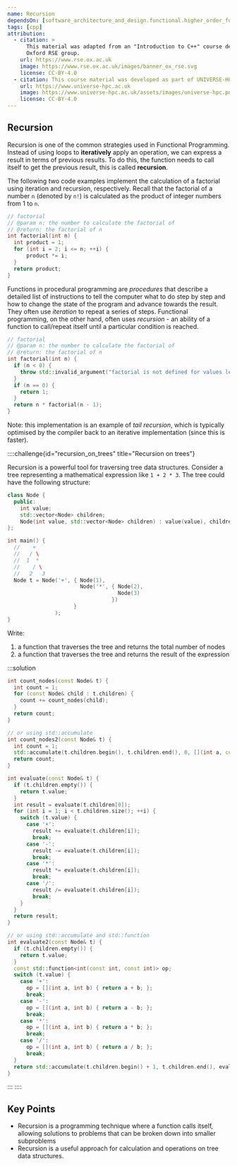 ```yaml
---
name: Recursion
dependsOn: [software_architecture_and_design.functional.higher_order_functions_cpp]
tags: [cpp]
attribution:
  - citation: >
      This material was adapted from an "Introduction to C++" course developed by the
      Oxford RSE group.
    url: https://www.rse.ox.ac.uk
    image: https://www.rse.ox.ac.uk/images/banner_ox_rse.svg
    license: CC-BY-4.0
  - citation: This course material was developed as part of UNIVERSE-HPC, which is funded through the SPF ExCALIBUR programme under grant number EP/W035731/1
    url: https://www.universe-hpc.ac.uk
    image: https://www.universe-hpc.ac.uk/assets/images/universe-hpc.png
    license: CC-BY-4.0
---
```


## Recursion

Recursion is one of the common strategies used in Functional Programming.
Instead of using loops to **iteratively** apply an operation, we can express a
result in terms of previous results. To do this, the function needs to call
itself to get the previous result, this is called **recursion**.

The following two code examples implement the calculation of a factorial using
iteration and recursion, respectively. Recall that the factorial of a number `n`
(denoted by `n!`) is calculated as the product of integer numbers from 1 to `n`.

```cpp
// factorial
// @param n: the number to calculate the factorial of
// @return: the factorial of n
int factorial(int n) {
  int product = 1;
  for (int i = 2; i <= n; ++i) {
      product *= i;
  }
  return product;
}
```

Functions in procedural programming are _procedures_ that describe a detailed
list of instructions to tell the computer what to do step by step and how to
change the state of the program and advance towards the result. They often use
_iteration_ to repeat a series of steps. Functional programming, on the other
hand, often uses _recursion_ - an ability of a function to call/repeat
itself until a particular condition is reached.

```cpp
// factorial
// @param n: the number to calculate the factorial of
// @return: the factorial of n
int factorial(int n) {
  if (n < 0) {
    throw std::invalid_argument("factorial is not defined for values less than 0");
  }
  if (n == 0) {
    return 1;
  }
  return n * factorial(n - 1);
}
```

Note: this implementation is an example of _tail recursion_, which is typically
optimised by the compiler back to an iterative implementation (since this is
faster).

::::challenge{id="recursion_on_trees" title="Recursion on trees"}

Recursion is a powerful tool for traversing tree data structures. Consider a
tree representing a mathematical expression like `1 + 2 * 3`. The tree could
have the following structure:

```cpp
class Node {
  public:
    int value;
    std::vector<Node> children;
    Node(int value, std::vector<Node> children) : value(value), children(children) {}
};

int main() {
  //    +
  //   / \
  //  1  *
  //    / \
  //   2   3
  Node t = Node('+', { Node(1),
                       Node('*', { Node(2),
                                   Node(3)
                                 })
                     }
               );
}
```

Write:

1. a function that traverses the tree and returns the total number of nodes
2. a function that traverses the tree and returns the result of the
   expression

:::solution

```cpp
int count_nodes(const Node& t) {
  int count = 1;
  for (const Node& child : t.children) {
    count += count_nodes(child);
  }
  return count;
}

// or using std::accumulate
int count_nodes2(const Node& t) {
  int count = 1;
  std::accumulate(t.children.begin(), t.children.end(), 0, [](int a, const Node& b) { return a + count_nodes(b); }
  return count;
}

int evaluate(const Node& t) {
  if (t.children.empty()) {
    return t.value;
  }
  int result = evaluate(t.children[0]);
  for (int i = 1; i < t.children.size(); ++i) {
    switch (t.value) {
      case '+':
        result += evaluate(t.children[i]);
        break;
      case '-':
        result -= evaluate(t.children[i]);
        break;
      case '*':
        result *= evaluate(t.children[i]);
        break;
      case '/':
        result /= evaluate(t.children[i]);
        break;
    }
  }
  return result;
}

// or using std::accumulate and std::function
int evaluate2(const Node& t) {
  if (t.children.empty()) {
    return t.value;
  }
  const std::function<int(const int, const int)> op;
  switch (t.value) {
    case '+':
      op = [](int a, int b) { return a + b; };
      break;
    case '-':
      op = [](int a, int b) { return a - b; };
      break;
    case '*':
      op = [](int a, int b) { return a * b; };
      break;
    case '/':
      op = [](int a, int b) { return a / b; };
      break;
  }
  return std::accumulate(t.children.begin() + 1, t.children.end(), evaluate(t.children[0]), op);
}
```

:::
::::

## Key Points

- Recursion is a programming technique where a function calls itself, allowing solutions to problems that can be broken down into smaller subproblems
- Recursion is a useful approach for calculation and operations on tree data structures.
